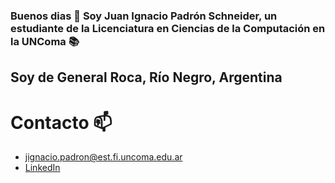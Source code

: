 ### Buenos dias 👋 Soy Juan Ignacio Padrón Schneider, un estudiante de la Licenciatura en Ciencias de la Computación en la UNComa 📚
## Soy de General Roca, Río Negro, Argentina

# Contacto 📫
- jignacio.padron@est.fi.uncoma.edu.ar
- [LinkedIn](https://www.linkedin.com/in/juan-ignacio-padr%C3%B3n-schneider/)

<!--

# Fun fact ⚡
Además de ser un apasionado por la programación, también soy un streamer aficionado!

**JIPadSch/JIPadSch** is a ✨ _special_ ✨ repository because its `README.md` (this file) appears on your GitHub profile.

Here are some ideas to get you started:


- 🔭 I’m currently working on ...
- 🌱 I’m currently learning ...
- 👯 I’m looking to collaborate on ...
- 🤔 I’m looking for help with ...
- 💬 Ask me about ...
-->
